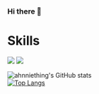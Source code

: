 ### Hi there 👋

# Skills
![](https://img.shields.io/badge/Javascript-F7DF1E?style=flat-square&logo=JavaScript&logoColor=black)
![](https://img.shields.io/badge/React-61DAFB?style=flat-square&logo=React&logoColor=black)


![ahnniething's GitHub stats](https://github-readme-stats.vercel.app/api?username=ahnniething&show_icons=true&theme=cobalt)      
[![Top Langs](https://github-readme-stats.vercel.app/api/top-langs/?username=ahnniething&layout=compact)](https://github.com/anuraghazra/github-readme-stats)

<!--
**ahnniething/ahnniething** is a ✨ _special_ ✨ repository because its `README.md` (this file) appears on your GitHub profile.

Here are some ideas to get you started:

- 🔭 I’m currently working on ...
- 🌱 I’m currently learning ...
- 👯 I’m looking to collaborate on ...
- 🤔 I’m looking for help with ...
- 💬 Ask me about ...
- 📫 How to reach me: ...
- 😄 Pronouns: ...
- ⚡ Fun fact: ...
-->
